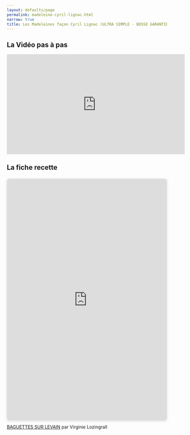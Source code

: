```yaml
---
layout: defaults/page
permalink: madeleine-cyril-lignac.html
narrow: true
title: Les Madeleines façon Cyril Lignac (ULTRA SIMPLE - BOSSE GARANTIE)
---
```


## La Vidéo pas à pas

<iframe width="560" height="315" src="https://www.youtube.com/embed/mZG7KiJEStU" title="YouTube video player" frameborder="0" allow="accelerometer; autoplay; clipboard-write; encrypted-media; gyroscope; picture-in-picture" allowfullscreen></iframe>

## La fiche recette

<div style="position: relative; width: 100%; height: 0; padding-top: 141.4286%;
 padding-bottom: 48px; box-shadow: 0 2px 8px 0 rgba(63,69,81,0.16); margin-top: 1.6em; margin-bottom: 0.9em; overflow: hidden;
 border-radius: 8px; will-change: transform;">
  <iframe loading="lazy" style="position: absolute; width: 100%; height: 100%; top: 0; left: 0; border: none; padding: 0;margin: 0;"
    src="https:&#x2F;&#x2F;www.canva.com&#x2F;design&#x2F;DAFIRs6jKB0&#x2F;view?embed" allowfullscreen="allowfullscreen" allow="fullscreen">
  </iframe>
</div>
<a href="https:&#x2F;&#x2F;www.canva.com&#x2F;design&#x2F;DAFIRs6jKB0&#x2F;view?utm_content=DAFIRs6jKB0&amp;utm_campaign=designshare&amp;utm_medium=embeds&amp;utm_source=link" target="_blank" rel="noopener">BAGUETTES SUR LEVAIN</a> par Virginie Lozingrall

